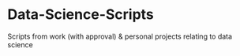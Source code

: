 # Data-Science-Scripts
Scripts from work (with approval) &amp; personal projects relating to data science
